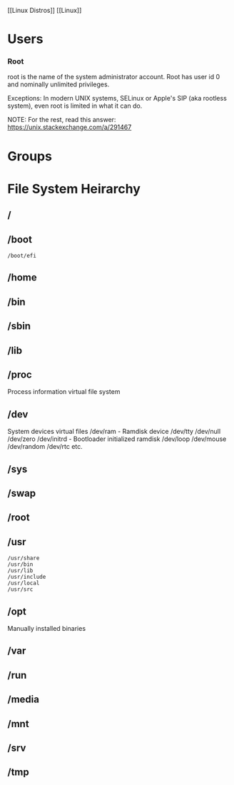 [[Linux Distros]] [[Linux]]

# Users
### Root

root is the name of the system administrator account.
Root has user id 0 and nominally unlimited privileges.

Exceptions:
In modern UNIX systems, SELinux or Apple's SIP (aka rootless system), even root is limited in what it can do.

NOTE: For the rest, read this answer: https://unix.stackexchange.com/a/291467

# Groups

# File System Heirarchy

## /
## /boot
	/boot/efi
## /home
## /bin
## /sbin
## /lib
## /proc
Process information virtual file system
## /dev
System devices virtual files
	/dev/ram - Ramdisk device
	/dev/tty
	/dev/null
	/dev/zero
	/dev/initrd - Bootloader initialized ramdisk
	/dev/loop
	/dev/mouse
	/dev/random
	/dev/rtc
	etc.
## /sys
## /swap
## /root
## /usr
	/usr/share
	/usr/bin
	/usr/lib
	/usr/include
	/usr/local
	/usr/src
## /opt
Manually installed binaries
## /var
## /run
## /media
## /mnt
## /srv
## /tmp

